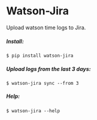# Watson-Jira

Upload watson time logs to Jira.

##### Install:
`$ pip install watson-jira`

##### Upload logs from the last 3 days:
`$ watson-jira sync --from 3`

##### Help:
`$ watson-jira --help`
